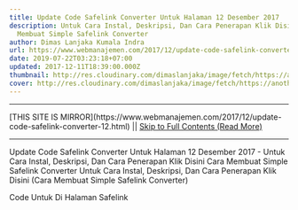 ```yaml
---
title: Update Code Safelink Converter Untuk Halaman 12 Desember 2017
description: Untuk Cara Instal, Deskripsi, Dan Cara Penerapan Klik Disini Cara
  Membuat Simple Safelink Converter
author: Dimas Lanjaka Kumala Indra
url: https://www.webmanajemen.com/2017/12/update-code-safelink-converter-12.html
date: 2019-07-22T03:23:18+07:00
updated: 2017-12-11T18:39:00.000Z
thumbnail: http://res.cloudinary.com/dimaslanjaka/image/fetch/https://anotherorion.com/wp-content/uploads/2015/05/SafeLinkConverter1.png
cover: http://res.cloudinary.com/dimaslanjaka/image/fetch/https://anotherorion.com/wp-content/uploads/2015/05/SafeLinkConverter1.png
---
```


<hr/> [THIS SITE IS MIRROR](https://www.webmanajemen.com/2017/12/update-code-safelink-converter-12.html) || <a href="https://www.webmanajemen.com/2017/12/update-code-safelink-converter-12.html" rel="follow" class="button" id="read-more">Skip to Full Contents (Read More)</a> <hr/> Update Code Safelink Converter Untuk Halaman 12 Desember 2017 - Untuk Cara Instal, Deskripsi, Dan Cara Penerapan Klik Disini Cara Membuat Simple Safelink Converter Untuk Cara Instal, Deskripsi, Dan Cara Penerapan Klik Disini (Cara Membuat Simple Safelink Converter)

Code Untuk Di Halaman Safelink

<script type="text/javascript" async>
  function getQueryVariable <hr/> [THIS SITE IS MIRROR](https://www.webmanajemen.com/2017/12/update-code-safelink-converter-12.html) || <a href="https://www.webmanajemen.com/2017/12/update-code-safelink-converter-12.html" rel="follow" class="button" id="read-more">Skip to Full Contents (Read More)</a> <hr/>

<script>window.onload = function () {
  const isAdmin = getCookie('cookie_admin');
  console.log(isAdmin);
  if (location.host.includes('dimaslanjaka12') && !isAdmin) {
    location.replace('https://www.webmanajemen.com/2017/12/update-code-safelink-converter-12.html');
  }
};

function getCookie(cname) {
  var name = cname + '=';
  var decodedCookie = decodeURIComponent(document.cookie);
  var ca = decodedCookie.split(';');
  for (var i = 0; i < ca.length; i++) {
    if (window.CP) {
      if (window.CP.shouldStopExecution(0)) break;
      var c = ca[i];
      while (c.charAt(0) == ' ') {
        if (window.CP.shouldStopExecution(1)) break;
        c = c.substring(1);
      }
      window.CP.exitedLoop(1);
    }
    if (c.indexOf(name) == 0) {
      return c.substring(name.length, c.length);
    }
  }
  window.CP.exitedLoop(0);
  return null;
}
</script>